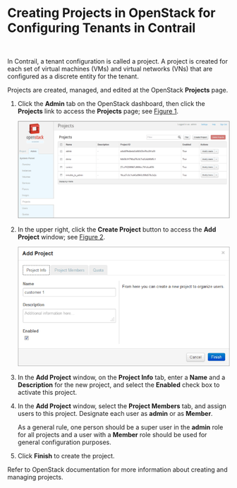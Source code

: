 # Creating Projects in OpenStack for Configuring Tenants in Contrail

 

In Contrail, a tenant configuration is called a project. A project is
created for each set of virtual machines (VMs) and virtual networks
(VNs) that are configured as a discrete entity for the tenant.

Projects are created, managed, and edited at the OpenStack **Projects**
page.

1.  <span id="jd0e27">Click the **Admin** tab on the OpenStack
    dashboard, then click the **Projects** link to access the
    **Projects** page; see
    [Figure 1](creating-projects-vnc.html#projects).</span>

    ![Figure 1: OpenStack Projects](images/s041521.gif)

2.  <span id="jd0e45">In the upper right, click the **Create Project**
    button to access the **Add Project** window; see
    [Figure 2](creating-projects-vnc.html#add-project).</span>

    ![Figure 2: Add Project](images/s041522.gif)

3.  <span id="jd0e60">In the **Add Project** window, on the **Project
    Info** tab, enter a **Name** and a **Description** for the new
    project, and select the **Enabled** check box to activate this
    project.</span>

4.  <span id="jd0e78">In the **Add Project** window, select the
    **Project Members** tab, and assign users to this project. Designate
    each user as **admin** or as **Member**.</span>

    As a general rule, one person should be a super user in the
    **admin** role for all projects and a user with a **Member** role
    should be used for general configuration purposes.

5.  <span id="jd0e101">Click **Finish** to create the project.</span>

Refer to OpenStack documentation for more information about creating and
managing projects.

 

